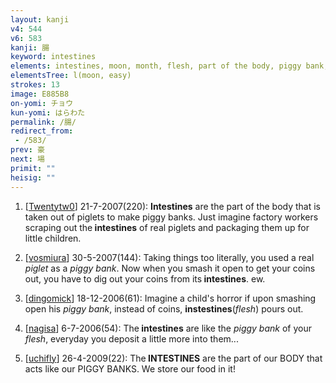 ```yaml
---
layout: kanji
v4: 544
v6: 583
kanji: 腸
keyword: intestines
elements: intestines, moon, month, flesh, part of the body, piggy bank, sun, day, piglets
elementsTree: l(moon, easy)
strokes: 13
image: E885B8
on-yomi: チョウ
kun-yomi: はらわた
permalink: /腸/
redirect_from:
 - /583/
prev: 豪
next: 場
primit: ""
heisig: ""
---
```


1) [<a href="http://kanji.koohii.com/profile/Twentytw0">Twentytw0</a>] 21-7-2007(220): <strong>Intestines</strong> are the part of the body that is taken out of piglets to make piggy banks. Just imagine factory workers scraping out the<strong> intestines</strong> of real piglets and packaging them up for little children.

2) [<a href="http://kanji.koohii.com/profile/vosmiura">vosmiura</a>] 30-5-2007(144): Taking things too literally, you used a real <em>piglet</em> as a <em>piggy bank</em>. Now when you smash it open to get your coins out, you have to dig out your coins from its<strong> intestines</strong>. ew.

3) [<a href="http://kanji.koohii.com/profile/dingomick">dingomick</a>] 18-12-2006(61): Imagine a child&#039;s horror if upon smashing open his <em>piggy bank</em>, instead of coins, <strong>instestines</strong>(<em>flesh</em>) pours out.

4) [<a href="http://kanji.koohii.com/profile/nagisa">nagisa</a>] 6-7-2006(54): The<strong> intestines</strong> are like the <em>piggy bank</em> of your <em>flesh</em>, everyday you deposit a little more into them...

5) [<a href="http://kanji.koohii.com/profile/uchifly">uchifly</a>] 26-4-2009(22): The<strong> INTESTINES</strong> are the part of our BODY that acts like our PIGGY BANKS. We store our food in it!


